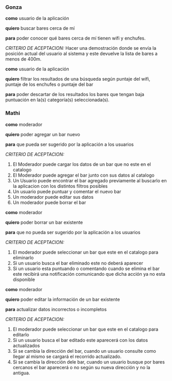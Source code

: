 ### Gonza
**como** usuario de la aplicación

**quiero** buscar bares cerca de mí

**para** poder conocer qué bares cerca de mí tienen wifi y enchufes.


_CRITERIO DE ACEPTACION:_ Hacer una demostración donde se envía la posición actual del usuario al sistema y este devuelve la lista de bares a menos de 400m.


**como** usuario de la aplicación

**quiero** filtrar los resultados de una búsqueda según puntaje del wifi, puntaje de los enchufes o puntaje del bar

**para** poder descartar de los resultados los bares que tengan baja puntuación en la(s) categoría(s) seleccionada(s).

### Mathi

**como** moderador

**quiero** poder agregar un bar nuevo

**para** que pueda ser sugerido por la aplicación a los usuarios

_CRITERIO DE ACEPTACION:_

1. El Moderador puede cargar los datos de un bar que no este en el catalogo
2. El Moderador puede agregar el bar junto con sus datos al catalogo
3. Un Usuario puede encontrar el bar agregado previamente al buscarlo en la aplicacion con los distintos filtros posibles
4. Un usuario puede puntuar y comentar el nuevo bar
5. Un moderador puede editar sus datos
6. Un moderador puede borrar el bar

**como** moderador

**quiero** poder borrar un bar existente

**para** que no pueda ser sugerido por la aplicación a los usuarios

_CRITERIO DE ACEPTACION:_

1. El moderador puede seleccionar un bar que este en el catalogo para eliminarlo
2. Si un usuario busca el bar eliminado este no deberá aparecer
3. Si un usuario esta puntuando o comentando cuando se elimina el bar este recibirá una notificación comunicando que dicha acción ya no esta disponible

**como** moderador

**quiero** poder editar la información de un bar existente

**para** actualizar datos incorrectos o incompletos

_CRITERIO DE ACEPTACION:_

1. El moderador puede seleccionar un bar que este en el catalogo para editarlo
2. Si un usuario busca el bar editado este aparecerá con los datos actualizados
3. Si se cambia la dirección del bar, cuando un usuario consulte como llegar al mismo se cargará el recorrido actualizado.
4. Si se cambia la dirección dele bar, cuando un usuario busque por bares cercanos el bar aparecerá o no según su nueva dirección y no la antigua.
